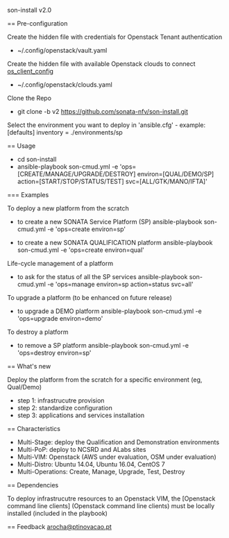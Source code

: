 son-install v2.0

== Pre-configuration

Create the hidden file with credentials for Openstack Tenant authentication
* ~/.config/openstack/vault.yaml

Create the hidden file with available Openstack clouds to connect [os_client_config](http://docs.openstack.org/developer/os-client-config/) 
* ~/.config/openstack/clouds.yaml

Clone the Repo
* git clone -b v2 https://github.com/sonata-nfv/son-install.git

Select the environment you want to deploy in 'ansible.cfg' - example:
 [defaults]
 inventory = ./environments/sp


== Usage
* cd son-install
* ansible-playbook son-cmud.yml -e 'ops=[CREATE/MANAGE/UPGRADE/DESTROY] environ=[QUAL/DEMO/SP] action=[START/STOP/STATUS/TEST] svc=[ALL/GTK/MANO/IFTA]'

=== Examples

To deploy a new platform from the scratch

* to create a new SONATA Service Platform (SP)
  ansible-playbook son-cmud.yml -e 'ops=create environ=sp'

* to create a new SONATA QUALIFICATION platform
  ansible-playbook son-cmud.yml -e 'ops=create environ=qual'


Life-cycle management of a platform

* to ask for the status of all the SP services
  ansible-playbook son-cmud.yml -e 'ops=manage environ=sp action=status svc=all'


To upgrade a platform (to be enhanced on future release)

* to upgrade a DEMO platform
  ansible-playbook son-cmud.yml -e 'ops=upgrade environ=demo'


To destroy a platform

* to remove a SP platform
  ansible-playbook son-cmud.yml -e 'ops=destroy environ=sp'


== What's new

Deploy the platform from the scratch for a specific environment (eg, Qual/Demo)
* step 1: infrastrucutre provision
* step 2: standardize configuration
* step 3: applications and services installation


== Characteristics

* Multi-Stage: deploy the Qualification and Demonstration environments
* Multi-PoP: deploy to NCSRD and ALabs sites
* Multi-VIM: Openstack (AWS under evaluation, OSM under evaluation)
* Multi-Distro: Ubuntu 14.04, Ubuntu 16.04, CentOS 7
* Multi-Operations: Create, Manage, Upgrade, Test, Destroy


== Dependencies

To deploy infrastrucutre resources to an Openstack VIM, the [Openstack command line clients] (Openstack command line clients) must be locally installed (included in the playbook)


== Feedback
arocha@ptinovacao.pt
